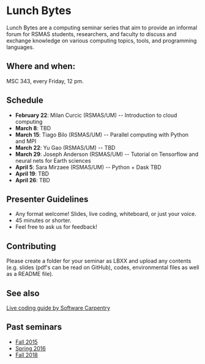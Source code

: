 # Lunch Bytes

Lunch Bytes are a computing seminar series that aim to provide an informal forum for RSMAS students, 
researchers, and faculty to discuss and exchange knowledge on various computing topics, tools, and programming languages.

## Where and when:

MSC 343, every Friday, 12 pm.

## Schedule

* **February 22**: Milan Curcic (RSMAS/UM) -- Introduction to cloud computing
* **March 8**: TBD
* **March 15**: Tiago Bilo (RSMAS/UM) -- Parallel computing with Python and MPI
* **March 22**: Yu Gao (RSMAS/UM) -- TBD
* **March 29**: Joseph Anderson (RSMAS/UM) -- Tutorial on Tensorflow and neural nets for Earth sciences
* **April 5**: Sara Mirzaee (RSMAS/UM) -- Python + Dask TBD
* **April 19**: TBD
* **April 26**: TBD

## Presenter Guidelines

* Any format welcome! Slides, live coding, whiteboard, or just your voice.
* 45 minutes or shorter.
* Feel free to ask us for feedback!

## Contributing

Please create a folder for your seminar as LBXX and upload any contents (e.g. slides (pdf's can be read on GitHub), codes, environmental files as well as a README file).

## See also

[Live coding guide by Software Carpentry](http://swcarpentry.github.io/swc-releases/2017.02/instructor-training/13-live/)

## Past seminars

* [Fall 2015](Fall_2015)
* [Spring 2016](Spring_2016)
* [Fall 2018](Fall_2018)
